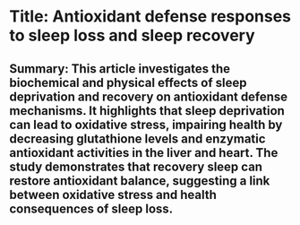 # Title: Antioxidant defense responses to sleep loss and sleep recovery

## Summary: This article investigates the biochemical and physical effects of sleep deprivation and recovery on antioxidant defense mechanisms. It highlights that sleep deprivation can lead to oxidative stress, impairing health by decreasing glutathione levels and enzymatic antioxidant activities in the liver and heart. The study demonstrates that recovery sleep can restore antioxidant balance, suggesting a link between oxidative stress and health consequences of sleep loss.